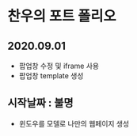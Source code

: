 # 찬우의 포트 폴리오

## 2020.09.01
- 팝업창 수정 및 iframe 사용
- 팝업창 template 생성

## 시작날짜 : 불명
- 윈도우를 모델로 나만의 웹페이지 생성

